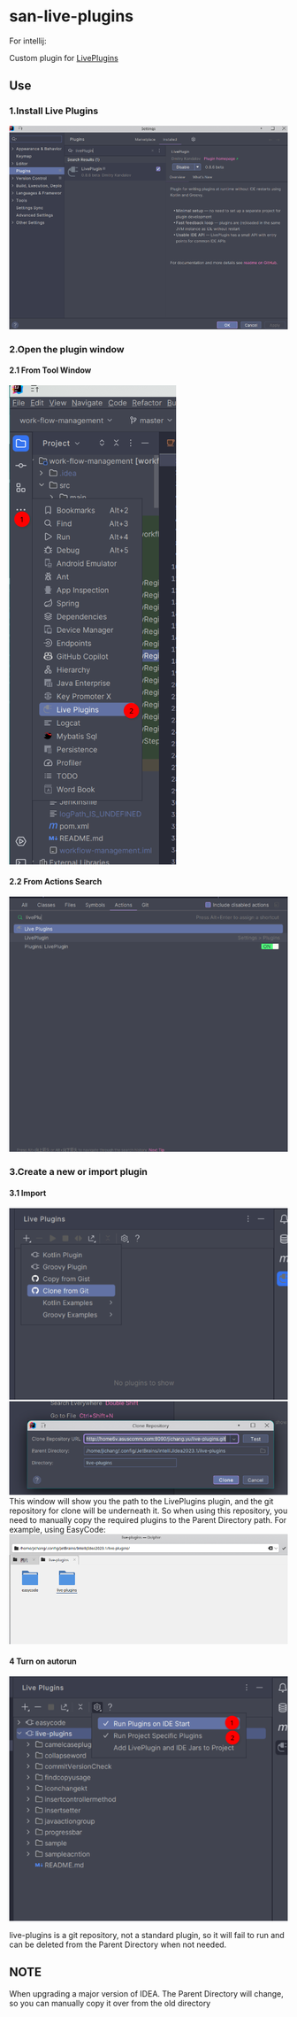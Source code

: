 # san-live-plugins
For intellij: 

Custom plugin for [LivePlugins](https://github.com/dkandalov/live-plugin)

## Use
### 1.Install Live Plugins

 ![](./doc/Screenshot_01.png)

### 2.Open the plugin window

#### 2.1 From Tool Window 
 ![](./doc/Screenshot_02.png)

#### 2.2 From Actions Search
![](./doc/Screenshot_03.png)

### 3.Create a new or import plugin
#### 3.1 Import
![](./doc/Screenshot_04.png)  
![](./doc/Screenshot_05.png)  
This window will show you the path to the LivePlugins plugin, and the git repository for clone will be underneath it.
So when using this repository, you need to manually copy the required plugins to the Parent Directory path.
For example, using EasyCode:
![](./doc/Screenshot_06.png)

#### 4 Turn on autorun
![](./doc/Screenshot_07.png)

live-plugins is a git repository, not a standard plugin, so it will fail to run and can be deleted from the Parent Directory when not needed.

## NOTE
When upgrading a major version of IDEA. The Parent Directory will change, so you can manually copy it over from the old directory